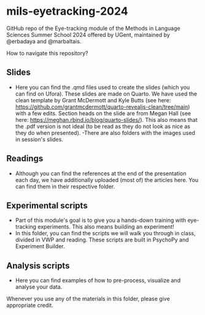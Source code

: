 # mils-eyetracking-2024
 
 GitHub repo of the Eye-tracking module of the Methods in Language Sciences Summer School 2024 offered by UGent, maintained by @erbadaya and @marbaltais.

 How to navigate this repository?

## Slides

- Here you can find the .qmd files used to create the slides (which you can find on Ufora). These slides are made on Quarto. We have used the clean template by Grant McDermott and Kyle Butts (see here: https://github.com/grantmcdermott/quarto-revealjs-clean/tree/main) with a few edits. Section heads on the slide are from Megan Hall (see here: https://meghan.rbind.io/blog/quarto-slides/). This also means that the .pdf version is not ideal (to be read as they do not look as nice as they do when presented).
-There are also folders with the images used in session's slides.

## Readings

- Although you can find the references at the end of the presentation each day, we have additionally uploaded (most of) the articles here. You can find them in their respective folder.

## Experimental scripts

- Part of this module's goal is to give you a hands-down training with eye-tracking experiments. This also means building an experiment!
- In this folder, you can find the scripts we will walk you through in class, divided in VWP and reading. These scripts are built in PsychoPy and Experiment Builder.

## Analysis scripts

- Here you can find examples of how to pre-process, visualize and analyse your data.

Whenever you use any of the materials in this folder, please give appropriate credit.
